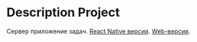 # Description Project

Сервер приложение задач.
[React Native версия](https://github.com/NikkiEre/Todos-mobile).
[Web-версия](https://github.com/NikkiEre/Todos-web).
